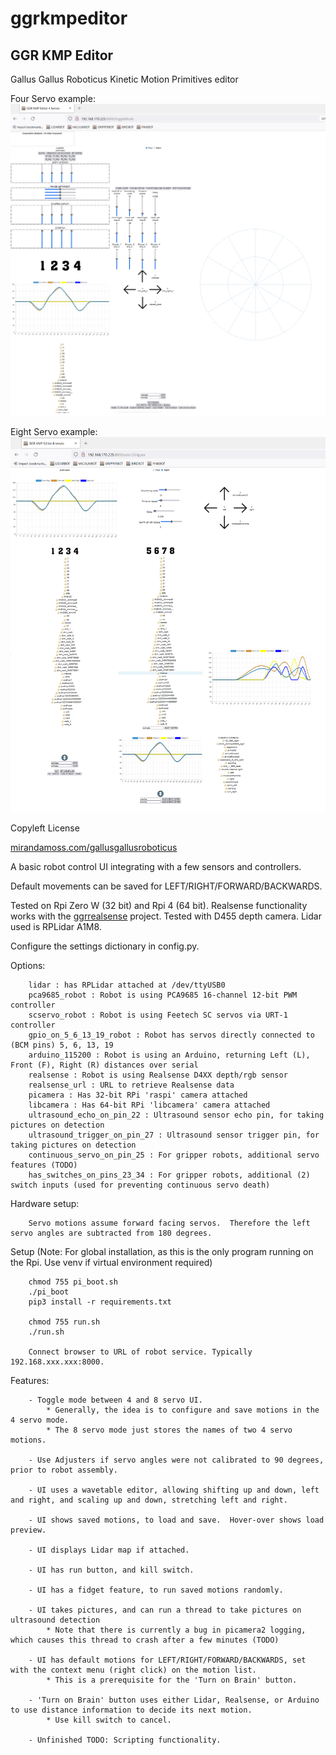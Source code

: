 # ggrkmpeditor
## GGR KMP Editor 

Gallus Gallus Roboticus 
Kinetic Motion Primitives editor

Four Servo example:
![Four servo example](https://github.com/javadan/ggrkmpeditor/blob/master/GGR4.png "GGR4")

Eight Servo example:
![Eight servo example](https://github.com/javadan/ggrkmpeditor/blob/master/GGR8.png "GGR8")



Copyleft License

[mirandamoss.com/gallusgallusroboticus](https://mirandamoss.com/gallusgallusroboticus)


A basic robot control UI integrating with a few sensors and controllers.

Default movements can be saved for LEFT/RIGHT/FORWARD/BACKWARDS.

Tested on Rpi Zero W (32 bit) and Rpi 4 (64 bit).
Realsense functionality works with the [ggrrealsense](https://github.com/javadan/ggrrealsense) project.  Tested with D455 depth camera.
Lidar used is RPLidar A1M8.  

Configure the settings dictionary in config.py.

Options:

```
    lidar : has RPLidar attached at /dev/ttyUSB0
    pca9685_robot : Robot is using PCA9685 16-channel 12-bit PWM controller
    scservo_robot : Robot is using Feetech SC servos via URT-1 controller
    gpio_on_5_6_13_19_robot : Robot has servos directly connected to (BCM pins) 5, 6, 13, 19
    arduino_115200 : Robot is using an Arduino, returning Left (L), Front (F), Right (R) distances over serial 
    realsense : Robot is using Realsense D4XX depth/rgb sensor
    realsense_url : URL to retrieve Realsense data
    picamera : Has 32-bit RPi 'raspi' camera attached 
    libcamera : Has 64-bit RPi 'libcamera' camera attached
    ultrasound_echo_on_pin_22 : Ultrasound sensor echo pin, for taking pictures on detection
    ultrasound_trigger_on_pin_27 : Ultrasound sensor trigger pin, for taking pictures on detection
    continuous_servo_on_pin_25 : For gripper robots, additional servo features (TODO)
    has_switches_on_pins_23_34 : For gripper robots, additional (2) switch inputs (used for preventing continuous servo death)
```
    
Hardware setup:

```
    Servo motions assume forward facing servos.  Therefore the left servo angles are subtracted from 180 degrees.

```
 
Setup (Note: For global installation, as this is the only program running on the Rpi.  Use venv if virtual environment required)

```
    chmod 755 pi_boot.sh
    ./pi_boot
    pip3 install -r requirements.txt
    
    chmod 755 run.sh
    ./run.sh
    
    Connect browser to URL of robot service. Typically 192.168.xxx.xxx:8000.
```

Features:

```
    - Toggle mode between 4 and 8 servo UI.
        * Generally, the idea is to configure and save motions in the 4 servo mode.
        * The 8 servo mode just stores the names of two 4 servo motions.
        
    - Use Adjusters if servo angles were not calibrated to 90 degrees, prior to robot assembly.
    
    - UI uses a wavetable editor, allowing shifting up and down, left and right, and scaling up and down, stretching left and right.
    
    - UI shows saved motions, to load and save.  Hover-over shows load preview.
    
    - UI displays Lidar map if attached.
    
    - UI has run button, and kill switch.
    
    - UI has a fidget feature, to run saved motions randomly.  
    
    - UI takes pictures, and can run a thread to take pictures on ultrasound detection
        * Note that there is currently a bug in picamera2 logging, which causes this thread to crash after a few minutes (TODO)
    
    - UI has default motions for LEFT/RIGHT/FORWARD/BACKWARDS, set with the context menu (right click) on the motion list.
        * This is a prerequisite for the 'Turn on Brain' button. 
    
    - 'Turn on Brain' button uses either Lidar, Realsense, or Arduino to use distance information to decide its next motion.
        * Use kill switch to cancel.
        
    - Unfinished TODO: Scripting functionality.
    
```
